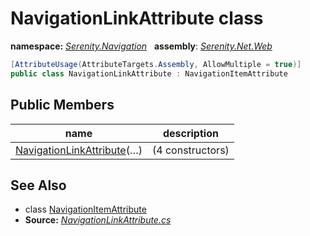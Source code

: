 # NavigationLinkAttribute class
**namespace:** *[Serenity.Navigation](../README.md#serenity.navigation-namespace)*   **assembly**: *[Serenity.Net.Web](../README.md)*

```csharp
[AttributeUsage(AttributeTargets.Assembly, AllowMultiple = true)]
public class NavigationLinkAttribute : NavigationItemAttribute
```

## Public Members

| name | description |
| --- | --- |
| [NavigationLinkAttribute](NavigationLinkAttribute/NavigationLinkAttribute.md)(…) |  (4 constructors) |

## See Also

* class [NavigationItemAttribute](NavigationItemAttribute.md)
* **Source:** *[NavigationLinkAttribute.cs](https://github.com/serenity-is/Serenity/blob/master/src/Serenity.Net.Web/Navigation/NavigationLinkAttribute.cs)*